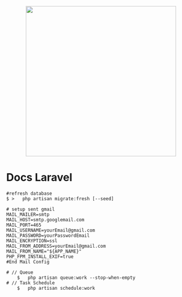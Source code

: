 <p align="center"><a href="https://laravel.com" target="_blank"><img src="https://raw.githubusercontent.com/laravel/art/master/logo-lockup/5%20SVG/2%20CMYK/1%20Full%20Color/laravel-logolockup-cmyk-red.svg" width="400"></a></p>

# Docs Laravel

```
#refresh database
$ >   php artisan migrate:fresh [--seed]

# setup sent gmail
MAIL_MAILER=smtp
MAIL_HOST=smtp.googlemail.com
MAIL_PORT=465
MAIL_USERNAME=yourEmail@gmail.com
MAIL_PASSWORD=yourPasswordEmail
MAIL_ENCRYPTION=ssl
MAIL_FROM_ADDRESS=yourEmail@gmail.com
MAIL_FROM_NAME="${APP_NAME}"
PHP_FPM_INSTALL_EXIF=true
#End Mail Config

# // Queue
    $   php artisan queue:work --stop-when-empty
# // Task Schedule
    $   php artisan schedule:work
```

